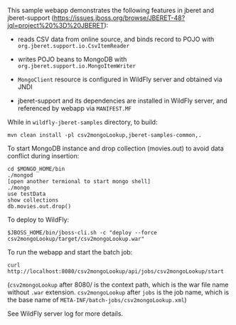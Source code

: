This sample webapp demonstrates the following features in jberet and jberet-support
(https://issues.jboss.org/browse/JBERET-48?jql=project%20%3D%20JBERET):

* reads CSV data from online source, and binds record to POJO with `org.jberet.support.io.CsvItemReader`

* writes POJO beans to MongoDB with `org.jberet.support.io.MongoItemWriter`

* `MongoClient` resource is configured in WildFly server and obtained via JNDI

* jberet-support and its dependencies are installed in WildFly server, and referenced by webapp via `MANIFEST.MF`

While in `wildfly-jberet-samples` directory, to build:

    mvn clean install -pl csv2mongoLookup,jberet-samples-common,.

To start MongoDB instance and drop collection (movies.out) to avoid data conflict during insertion:

    cd $MONGO_HOME/bin
    ./mongod
    [open another termional to start mongo shell]
    ./mongo
    use testData
    show collections
    db.movies.out.drop()

To deploy to WildFly:

    $JBOSS_HOME/bin/jboss-cli.sh -c "deploy --force csv2mongoLookup/target/csv2mongoLookup.war"

To run the webapp and start the batch job:

    curl http://localhost:8080/csv2mongoLookup/api/jobs/csv2mongoLookup/start

(`csv2mongoLookup` after 8080/ is the context path, which is the war file name without `.war` extension.
`csv2mongoLookup` after `jobs` is the job name, which is the base name of `META-INF/batch-jobs/csv2mongoLookup.xml`)

See WildFly server log for more details.
